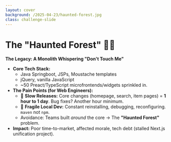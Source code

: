 ```yaml
---
layout: cover
background: /2025-04-23/haunted-forest.jpg
class: challenge-slide
---
```


# The "Haunted Forest" 👻🌳

**The Legacy: A Monolith Whispering "Don't Touch Me"**

* **Core Tech Stack:**
    * Java Springboot, JSPs, Moustache templates
    * jQuery, vanilla JavaScript
    * ~50 Preact/TypeScript microfrontends/widgets sprinkled in.
* **The Pain Points (for Web Engineers):**
    * 🐢 **Slow Releases:** Core changes (homepage, search, item pages) = **1 hour to 1 day**. Bug fixes? Another hour minimum.
    * 🤕 **Fragile Local Dev:** Constant reinstalling, debugging, reconfiguring. `maven` not `npm`.
    * Avoidance: Teams built *around* the core &rarr; The **"Haunted Forest"** problem.
* **Impact:** Poor time-to-market, affected morale, tech debt (stalled Next.js unification project).

<style scoped>
.challenge-slide {
  position: relative;
}
.challenge-slide .slidev-content {
  background: rgba(0,0,0,0.7);
  border-radius: 1rem;
  box-shadow: 0 4px 32px 0 rgba(0,0,0,0.3);
  max-width: 48rem;
  margin: 0 auto;
  padding: 2rem;
  color: #fff;
}
.challenge-slide code {
  background: #1f2937;
  color: #fde68a;
  padding: 0.15em 0.4em;
  border-radius: 0.3em;
}
</style>